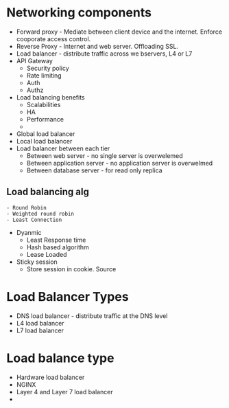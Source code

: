 # Networking components
- Forward proxy - Mediate between client device and the internet. Enforce cooporate access control.
- Reverse Proxy - Internet and web server. Offloading SSL.
- Load balancer - distribute traffic across we bservers, L4 or L7
- API Gateway
  - Security policy
  - Rate limiting
  - Auth
  - Authz
- Load balancing benefits
  - Scalabilities
  - HA
  - Performance
  - 
- Global load balancer
- Local load balancer
- Load balancer between each tier
  - Between web server - no single server is overwelemed
  - Between application server - no application server is overwelmed
  - Between database server - for read only replica
## Load balancing alg
    - Round Robin
    - Weighted round robin
    - Least Connection
- Dyanmic
  - Least Response time
  - Hash based algorithm
  - Lease Loaded
- Sticky session
  - Store session in cookie. Source
# Load Balancer Types
- DNS load balancer - distribute traffic at the DNS level
- L4 load balancer
- L7 load balancer
# Load balance type
- Hardware load balancer
- NGINX
- Layer 4 and Layer 7 load balancer
- 